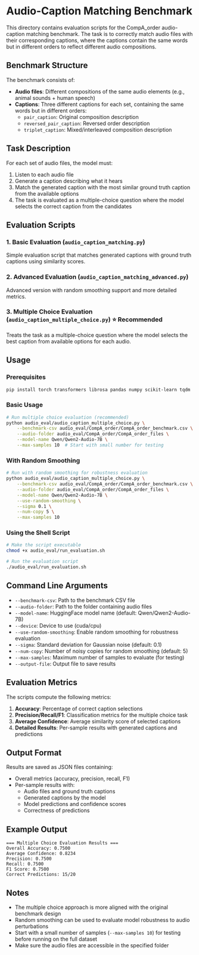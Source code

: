 # Audio-Caption Matching Benchmark

This directory contains evaluation scripts for the CompA_order audio-caption matching benchmark. The task is to correctly match audio files with their corresponding captions, where the captions contain the same words but in different orders to reflect different audio compositions.

## Benchmark Structure

The benchmark consists of:
- **Audio files**: Different compositions of the same audio elements (e.g., animal sounds + human speech)
- **Captions**: Three different captions for each set, containing the same words but in different orders:
  - `pair_caption`: Original composition description
  - `reversed_pair_caption`: Reversed order description  
  - `triplet_caption`: Mixed/interleaved composition description

## Task Description

For each set of audio files, the model must:
1. Listen to each audio file
2. Generate a caption describing what it hears
3. Match the generated caption with the most similar ground truth caption from the available options
4. The task is evaluated as a multiple-choice question where the model selects the correct caption from the candidates

## Evaluation Scripts

### 1. Basic Evaluation (`audio_caption_matching.py`)
Simple evaluation script that matches generated captions with ground truth captions using similarity scores.

### 2. Advanced Evaluation (`audio_caption_matching_advanced.py`)
Advanced version with random smoothing support and more detailed metrics.

### 3. Multiple Choice Evaluation (`audio_caption_multiple_choice.py`) ⭐ **Recommended**
Treats the task as a multiple-choice question where the model selects the best caption from available options for each audio.

## Usage

### Prerequisites
```bash
pip install torch transformers librosa pandas numpy scikit-learn tqdm
```

### Basic Usage

```bash
# Run multiple choice evaluation (recommended)
python audio_eval/audio_caption_multiple_choice.py \
    --benchmark-csv audio_eval/CompA_order/CompA_order_benchmark.csv \
    --audio-folder audio_eval/CompA_order/CompA_order_files \
    --model-name Qwen/Qwen2-Audio-7B \
    --max-samples 10  # Start with small number for testing
```

### With Random Smoothing

```bash
# Run with random smoothing for robustness evaluation
python audio_eval/audio_caption_multiple_choice.py \
    --benchmark-csv audio_eval/CompA_order/CompA_order_benchmark.csv \
    --audio-folder audio_eval/CompA_order/CompA_order_files \
    --model-name Qwen/Qwen2-Audio-7B \
    --use-random-smoothing \
    --sigma 0.1 \
    --num-copy 5 \
    --max-samples 10
```

### Using the Shell Script

```bash
# Make the script executable
chmod +x audio_eval/run_evaluation.sh

# Run the evaluation script
./audio_eval/run_evaluation.sh
```

## Command Line Arguments

- `--benchmark-csv`: Path to the benchmark CSV file
- `--audio-folder`: Path to the folder containing audio files
- `--model-name`: HuggingFace model name (default: Qwen/Qwen2-Audio-7B)
- `--device`: Device to use (cuda/cpu)
- `--use-random-smoothing`: Enable random smoothing for robustness evaluation
- `--sigma`: Standard deviation for Gaussian noise (default: 0.1)
- `--num-copy`: Number of noisy copies for random smoothing (default: 5)
- `--max-samples`: Maximum number of samples to evaluate (for testing)
- `--output-file`: Output file to save results

## Evaluation Metrics

The scripts compute the following metrics:

1. **Accuracy**: Percentage of correct caption selections
2. **Precision/Recall/F1**: Classification metrics for the multiple choice task
3. **Average Confidence**: Average similarity score of selected captions
4. **Detailed Results**: Per-sample results with generated captions and predictions

## Output Format

Results are saved as JSON files containing:
- Overall metrics (accuracy, precision, recall, F1)
- Per-sample results with:
  - Audio files and ground truth captions
  - Generated captions by the model
  - Model predictions and confidence scores
  - Correctness of predictions

## Example Output

```
=== Multiple Choice Evaluation Results ===
Overall Accuracy: 0.7500
Average Confidence: 0.8234
Precision: 0.7500
Recall: 0.7500
F1 Score: 0.7500
Correct Predictions: 15/20
```

## Notes

- The multiple choice approach is more aligned with the original benchmark design
- Random smoothing can be used to evaluate model robustness to audio perturbations
- Start with a small number of samples (`--max-samples 10`) for testing before running on the full dataset
- Make sure the audio files are accessible in the specified folder 
